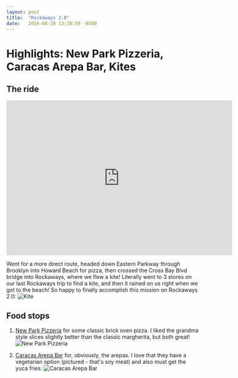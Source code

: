 ```yaml
---
layout: post
title:  "Rockaways 2.0"
date:   2016-08-28 13:28:59 -0500
---
```

# Highlights: New Park Pizzeria, Caracas Arepa Bar, Kites



## The ride

<iframe height='405' width='590' frameborder='0' allowtransparency='true' scrolling='no' src='https://www.strava.com/activities/692726484/embed/349f0f3671920d7a0105b2db76be569ec6da3eec'></iframe>

Went for a more direct route, headed down Eastern Parkway through Brooklyn into Howard Beach for pizza, then crossed the Cross Bay Blvd bridge into Rockaways, where we flew a kite! Literally went to 3 stores on our last Rockaways trip to find a kite, and then it rained on us right when we got to the beach! So happy to finally accomplish this mission on Rockaways 2.0: 
![Kite](https://scontent-iad3-1.xx.fbcdn.net/v/t1.0-9/14102415_10105645183054713_4806884046694763304_n.jpg?oh=c4f509a0f724c65aa12eb2e9f19e1cdd&oe=58A72292)

## Food stops

1. <a href="https://www.yelp.com/biz/new-park-pizzeria-howard-beach" target="_blank">New Park Pizzeria</a> for some classic brick oven pizza. I liked the grandma style slices slightly better than the classic margherita, but both great!
![New Park Pizzeria](https://scontent-iad3-1.xx.fbcdn.net/v/t1.0-9/14064065_10105645183638543_5535403170815288458_n.jpg?oh=bbac1e2148ac2e7da3ee4ccd560b3043&oe=58A66409)

2. <a href="https://www.yelp.com/biz/caracas-arepa-bar-rockaway-park-3" target="_blank">Caracas Arepa Bar</a> for, obviously, the arepas. I love that they have a vegetarian option (pictured - that's soy meat) and also must get the yuca fries: 
![Caracas Arepa Bar](https://scontent-iad3-1.xx.fbcdn.net/v/t1.0-9/14079930_10105645183069683_2542834227464211052_n.jpg?oh=4e4cb6f9b6038ffb6a3d581a117056a0&oe=58A53A96)

